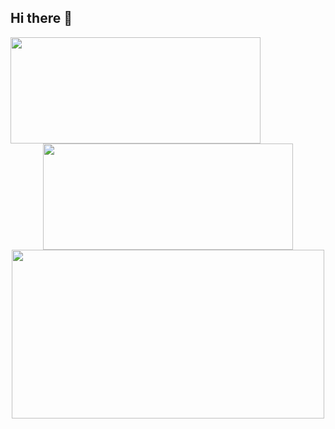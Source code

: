 ## Hi there 👋

<!img src="res/jhz-rmx-glitch.gif" width="100%">

<div align="center">
      <img align="left" height="170px" width="400px" src="https://github-readme-stats.vercel.app/api/top-langs/?username=jhzrmx&hide=html,css,scss&langs_count=15&layout=compact&theme=tokyonight"/>
    <img align="rigth" height="170px" width="400px" src="https://github-readme-stats.vercel.app/api?username=jhzrmx&?count_private=true&show_icons=true&theme=tokyonight"/>
    <img align="center" height="270px" width="500px" src="https://github-readme-streak-stats.herokuapp.com/?user=jhzrmx&theme=dark"/>
</div>

<!--
**jhzrmx/jhzrmx** is a ✨ _special_ ✨ repository because its `README.md` (this file) appears on your GitHub profile.

Here are some ideas to get you started:

- 🔭 I’m currently working on ...
- 🌱 I’m currently learning ...
- 👯 I’m looking to collaborate on ...
- 🤔 I’m looking for help with ...
- 💬 Ask me about ...
- 📫 How to reach me: ...
- 😄 Pronouns: ...
- ⚡ Fun fact: ...
-->
